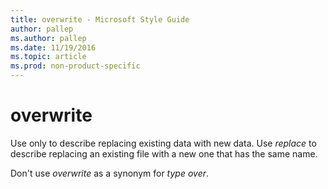 ```yaml
---
title: overwrite - Microsoft Style Guide
author: pallep
ms.author: pallep
ms.date: 11/19/2016
ms.topic: article
ms.prod: non-product-specific
---
```


# overwrite

Use only to describe replacing existing data with new data. Use *replace* to describe replacing an existing file with a new one that has the same name.

Don't use *overwrite* as a synonym for *type over*.
